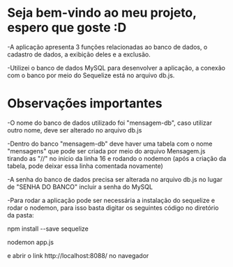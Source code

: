 # Seja bem-vindo ao meu projeto, espero que goste :D
-A aplicação apresenta 3 funções relacionadas ao banco de dados, o cadastro de dados, a exibição deles e a exclusão.

-Utilizei o banco de dados MySQL para desenvolver a aplicação, a conexão com o banco por meio do Sequelize está no arquivo db.js.

# Observações importantes
-O nome do banco de dados utilizado foi "mensagem-db", caso utilizar outro nome, deve ser alterado no arquivo db.js

-Dentro do banco "mensagem-db" deve haver uma tabela com o nome "mensagens" que pode ser criada por meio do arquivo Mensagem.js tirando as "//" no início da linha 16 e rodando o nodemon (após a criação da tabela, pode deixar essa linha comentada novamente)

-A senha do banco de dados precisa ser alterada no arquivo db.js no lugar de "SENHA DO BANCO" incluir a senha do MySQL

-Para rodar a aplicação pode ser necessária a instalação do sequelize e rodar o nodemon, para isso basta digitar os seguintes código no diretório da pasta:

npm install --save sequelize

nodemon app.js

e abrir o link http://localhost:8088/ no navegador

